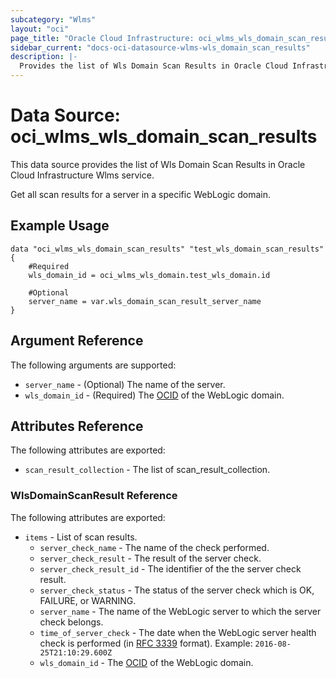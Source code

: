 ```yaml
---
subcategory: "Wlms"
layout: "oci"
page_title: "Oracle Cloud Infrastructure: oci_wlms_wls_domain_scan_results"
sidebar_current: "docs-oci-datasource-wlms-wls_domain_scan_results"
description: |-
  Provides the list of Wls Domain Scan Results in Oracle Cloud Infrastructure Wlms service
---
```


# Data Source: oci_wlms_wls_domain_scan_results
This data source provides the list of Wls Domain Scan Results in Oracle Cloud Infrastructure Wlms service.

Get all scan results for a server in a specific WebLogic domain.


## Example Usage

```hcl
data "oci_wlms_wls_domain_scan_results" "test_wls_domain_scan_results" {
	#Required
	wls_domain_id = oci_wlms_wls_domain.test_wls_domain.id

	#Optional
	server_name = var.wls_domain_scan_result_server_name
}
```

## Argument Reference

The following arguments are supported:

* `server_name` - (Optional) The name of the server.
* `wls_domain_id` - (Required) The [OCID](https://docs.cloud.oracle.com/iaas/Content/General/Concepts/identifiers.htm) of the WebLogic domain.


## Attributes Reference

The following attributes are exported:

* `scan_result_collection` - The list of scan_result_collection.

### WlsDomainScanResult Reference

The following attributes are exported:

* `items` - List of scan results.
	* `server_check_name` - The name of the check performed.
	* `server_check_result` - The result of the server check.
	* `server_check_result_id` - The identifier of the the server check result.
	* `server_check_status` - The status of the server check which is OK, FAILURE, or WARNING.
	* `server_name` - The name of the WebLogic server to which the server check belongs.
	* `time_of_server_check` - The date when the WebLogic server health check is performed (in [RFC 3339](https://tools.ietf.org/rfc/rfc3339) format).  Example: `2016-08-25T21:10:29.600Z` 
	* `wls_domain_id` - The [OCID](https://docs.cloud.oracle.com/iaas/Content/General/Concepts/identifiers.htm) of the WebLogic domain.

